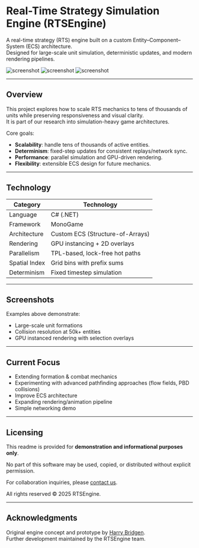 # Real-Time Strategy Simulation Engine (RTSEngine)

A real-time strategy (RTS) engine built on a custom Entity–Component–System (ECS) architecture.  
Designed for large-scale unit simulation, deterministic updates, and modern rendering pipelines.

![screenshot](https://github.com/user-attachments/assets/3afd2a5b-6d8b-4f9f-8150-422be61ec1e2)
![screenshot](https://github.com/user-attachments/assets/3e2aa321-853f-4884-b307-4c6b7380aea0)
![screenshot](https://github.com/user-attachments/assets/d426ac3a-af06-47c4-a4d7-42adc23f37c2)

---

## Overview

This project explores how to scale RTS mechanics to tens of thousands of units while preserving responsiveness and visual clarity.  
It is part of our research into simulation-heavy game architectures.

Core goals:
- **Scalability**: handle tens of thousands of active entities.
- **Determinism**: fixed-step updates for consistent replays/network sync.
- **Performance**: parallel simulation and GPU-driven rendering.
- **Flexibility**: extensible ECS design for future mechanics.

---

## Technology

| Category      | Technology                                     |
| ------------- | ---------------------------------------------- |
| Language      | C# (.NET)                                      |
| Framework     | MonoGame                                       |
| Architecture  | Custom ECS (Structure-of-Arrays)               |
| Rendering     | GPU instancing + 2D overlays                   |
| Parallelism   | TPL-based, lock-free hot paths                 |
| Spatial Index | Grid bins with prefix sums                     |
| Determinism   | Fixed timestep simulation                      |

---

## Screenshots

Examples above demonstrate:  
- Large-scale unit formations  
- Collision resolution at 50k+ entities  
- GPU instanced rendering with selection overlays  

---

## Current Focus

- Extending formation & combat mechanics  
- Experimenting with advanced pathfinding approaches (flow fields, PBD collisions)
- Improve ECS architecture
- Expanding rendering/animation pipeline
- Simple networking demo

---

## Licensing

This readme is provided for **demonstration and informational purposes only**.  

No part of this software may be used, copied, or distributed without explicit permission.  

For collaboration inquiries, please [contact us](mailto:harrybridgen@gmail.com).

All rights reserved © 2025 RTSEngine.  

---

## Acknowledgments

Original engine concept and prototype by [Harry Bridgen](https://github.com/harrybridgen).  
Further development maintained by the RTSEngine team.
